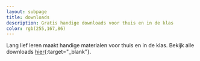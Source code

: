 ```yaml
---
layout: subpage
title: downloads
description: Gratis handige downloads voor thuis en in de klas
color: rgb(255,167,86)
---
```


Lang lief leren maakt handige materialen voor thuis en in de klas. Bekijk alle downloads [hier](https://langliefleren.carrd.co/){:target="\_blank"}.
